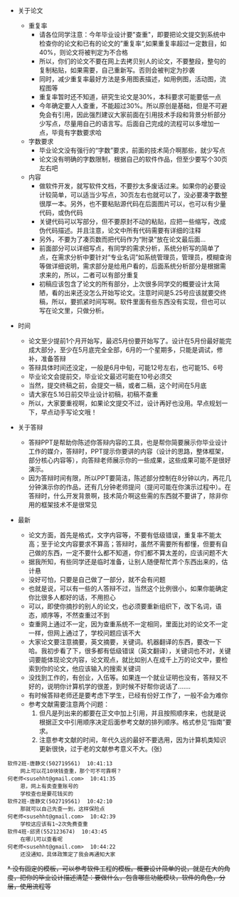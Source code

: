 * 关于论文
    * 重复率
        * 请各位同学注意：今年毕业设计要"查重"，即要把论文提交到系统中检查你的论文和已有的论文的”重复率“,如果重复率超过一定数目，如40%，则论文将被判定为不合格
        * 所以，你们的论文不要在网上去拷贝别人的论文，不要整段，整句的复制粘贴，如果需要，自己重新写。否则会被判定为抄袭
        * 同时，减少重复率最好方法是多用图表描述，如用例图，活动图，流程图等
        * 重复率暂时还不知道，研究生论文是30%，本科要求可能要低一点
        * 今年确定要人人查重，不能超过30%。所以原创是基础，但是不可避免会有引用，因此强烈建议大家前面在引用技术手段和背景分析部分少写点，尽量用自己的语言写。后面自己完成的流程可以多增加一点，毕竟有字数要求哈
    * 字数要求
        * 毕业论文没有强行的“字数”要求，前面的技术简介啊那些，就少写点
        * 论文没有明确的字数限制，根据自己的软件作品，但至少要写个30页左右吧
    * 内容
        * 做软件开发，就写软件文档，不要抄太多废话过来。如果你的必要设计较简单，可以适当少写点，30页左右也就可以了，没必要凑字数整很厚一本。另外，也不要粘贴源代码在后面图片可以，也可以有少量代码，或伪代码
        * 关键代码可以写部分，但不要原封不动的粘贴，应把一些缩写，改成伪代码描述。并且注意，论文中所有代码需要有详细的注释
        * 另外，不要为了凑页数而把代码作为“附录”放在论文最后面...
        * 前面部分可以详细写点，有同学的需求分析，系统分析写的简单了点，在需求分析中要针对“专业名词”如系统管理员，管理员，模糊查询等做详细说明，需求部分是给用户看的，后面系统分析部分是根据需求来的，所以，二者可以有部分重复
        * 初稿应该包含了论文的所有部分，上次很多同学交的概要设计太简陋，看的出来还没怎么开始写论文。注意时间是5.25号应该就要交终稿，所以，要抓紧时间写啊。软件里面有些东西没有实现，但也可以写在论文里，只做分析。
* 时间
    * 论文至少提前1个月开始写，最迟5月份要开始写了。设计在5月份最好能完成大部分，至少在5月底完全全部，6月的一个星期多，只能是调试，修补，准备答辩
    * 答辩具体时间还没定，一般是6月中旬，可能12号左右，也可能15、6号
    * 毕业论文会提前交，毕业论文最迟可能在10号必须交
    * 当然，提交终稿之前，会提交一稿，或者二稿，这个时间在5月底
    * 请大家在5.16日前交毕业设计初稿，初稿不查重
    * 所以，大家要重视啊，如果论文提交不过，设计再好也没用。早点规划一下，早点动手写论文哦！

* 关于答辩
    * 答辩PPT是帮助你陈述你答辩内容的工具，也是帮你简要展示你毕业设计工作的媒介，答辩时，PPT提示你要讲的内容（设计的思路，整体框架，部分核心内容等），向答辩老师展示你的一些成果，这些成果可能不是很好演示。
    * 因为答辩时间有限，所以PPT要简洁，陈述部分控制在8分钟以内，再花几分钟演示你的作品，还有几分钟老师提问（提问可能在你演示过程中）。在答辩时，什么开发背景啊，技术简介啊这些需的东西就不要讲了，除非你用的框架技术不是很常见

* 最新

    * 论文方面，首先是格式，文字内容等，不要有低级错误，重复率不能太高；至于论文内容要求不算高；答辩时，虽然不需要所有都懂，但要有自己做的东西，一定不要什么都不知道，你们都不算太差的，应该问题不大
    * 据我所知，有些同学还是临时准备，让别人随便帮忙弄个东西出来的，估计悬
    * 没好可怕，只要是自己做了一部分，就不会有问题
    * 也就是说，可以有一些的人答辩不过，当然这个比例很小，如果你能确定你比很多人都好的话，不用担心
    * 可以，即使你摘抄的别人的论文，也必须要重新组织下，改下名词，语态，顺序等，不然查重过不到
    * 查重网上通过不一定，因为查重系统不一定相同，里面比对的论文不一定一样，但网上通过了，学校问题应该不大
    * 大家论文要注意摘要，英文摘要，关键词。机器翻译的东西，要改一下哈。我初步看了下，很多都有低级错误（英文翻译），关键词也不对，关键词要能体现论文内容，论文观点，就比如别人在成千上万的论文中，要检索到你的论文，他应该输入的搜索关键词
    * 没找到工作的，有创业，入伍等。如果连一个就业证明也没有，答辩又不好的，说明你计算机学的很差，到时候不好帮你说话了.......
    * 有时候答辩老师还是要考虑下学生，已经有份好工作了，一般不会为难你
    * 参考文献需要注意两个问题：
      1. 但凡是列出来的都要在正文中加上引用，并且按照顺序来，也就是说根据正文中引用顺序决定后面参考文献的排列顺序。格式参见“指南”要求。
      2. 注意参考文献的时间，年代久远的最好不要选用，因为计算机类知识更新很快，过于老的文献参考意义不大。(张)


```
软件2班-唐静文(502719561)  10:41:13
    网上可以花10块钱查重，那个可不可靠啊？
何老师<susehht@gmail.com>  10:41:35
    恩，网上有卖查重账号的
    学校查也是要花钱买的
软件2班-唐静文(502719561)  10:42:10
    那就可以自己先查一到，这样保险点
何老师<susehht@gmail.com>  10:42:39
    学校这应该有1~2次免费查重
软件4班-邱贤(552123674)  10:43:45
    在哪儿可以查看呢
何老师<susehht@gmail.com>  10:44:22
    还没通知，具体政策定了我会再通知大家
```
~~* 没有固定的模板，可以参考软件工程的模板。概要设计简单的说，就是在大的角度，把你的毕业设计描述清楚：要做什么，包含哪些功能模块，软件的角色，分层，使用流程等~~
